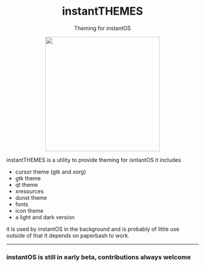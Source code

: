 <div align="center">
    <h1>instantTHEMES</h1>
    <p>Theming for instantOS</p>
    <img width="300" height="300" src="https://media.githubusercontent.com/media/instantOS/instantLOGO/master/png/theme.png">
</div>

instantTHEMES is a utility to provide theming for isntantOS
it includes

-   cursor theme (gtk and xorg)
-   gtk theme
-   qt theme
-   xresources
-   dunst theme
-   fonts
-   icon theme
-   a light and dark version

it is used by instantOS in the background and is probably of little use outside of that
It depends on paperbash to work. 

--------
### instantOS is still in early beta, contributions always welcome
